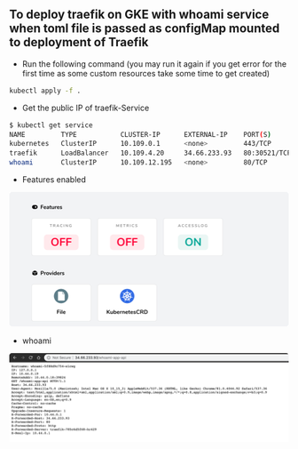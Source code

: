 ## To deploy traefik on GKE with whoami service when toml file is passed as configMap mounted to deployment of Traefik


- Run the following command (you may run it again if you get error for the first time as some
custom resources take some time to get created)

```bash
kubectl apply -f .
```

- Get the public IP of traefik-Service
```bash
$ kubectl get service
NAME         TYPE           CLUSTER-IP      EXTERNAL-IP    PORT(S)                                     AGE
kubernetes   ClusterIP      10.109.0.1      <none>         443/TCP                                     179m
traefik      LoadBalancer   10.109.4.20     34.66.233.93   80:30521/TCP,443:32062/TCP,8080:30299/TCP   2m26s
whoami       ClusterIP      10.109.12.195   <none>         80/TCP                                      2m25s                      84s
```



- Features enabled

![](.images/features-enabled-in-toml-inside-configMap.png)


- whoami
    
![](.images/whoami-service.png)